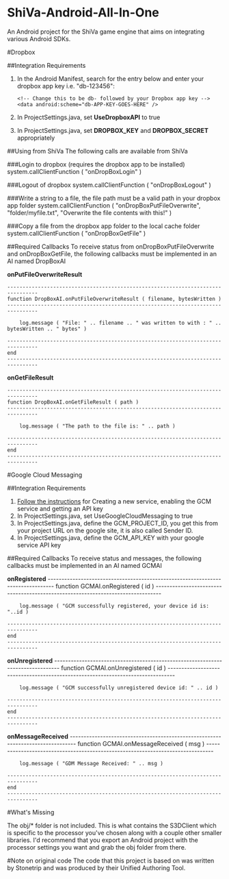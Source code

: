 ShiVa-Android-All-In-One
========================
An Android project for the ShiVa game engine that aims on integrating various Android SDKs.  

#Dropbox

##Integration Requirements

1. In the Android Manifest, search for the entry below and enter your dropbox app key i.e. "db-123456":


    `<!-- Change this to be db- followed by your Dropbox app key -->`<br>
    `<data android:scheme="db-APP-KEY-GOES-HERE" />`
2. In ProjectSettings.java, set **UseDropboxAPI** to true
3. In ProjectSettings.java, set **DROPBOX_KEY** and **DROPBOX_SECRET** appropriately

##Using from ShiVa
The following calls are available from ShiVa

###Login to dropbox (requires the dropbox app to be installed)
    system.callClientFunction ( "onDropBoxLogin" )

###Logout of dropbox
    system.callClientFunction ( "onDropBoxLogout" )

###Write a string to a file, the file path must be a valid path in your dropbox app folder
    system.callClientFunction ( "onDropBoxPutFileOverwrite", "folder/myfile.txt", "Overwrite the file contents with this!" )

###Copy a file from the dropbox app folder to the local cache folder
    system.callClientFunction ( "onDropBoxGetFile" )

##Required Callbacks
To receive status from onDropBoxPutFileOverwrite and onDropBoxGetFile, the following callbacks must be implemented in an AI named DropBoxAI

**onPutFileOverwriteResult**

    --------------------------------------------------------------------------------
    function DropBoxAI.onPutFileOverwriteResult ( filename, bytesWritten )
    --------------------------------------------------------------------------------
        
        log.message ( "File: " .. filename .. " was written to with : " .. bytesWritten .. " bytes" )
        
    --------------------------------------------------------------------------------
    end
    --------------------------------------------------------------------------------

**onGetFileResult**

    --------------------------------------------------------------------------------
    function DropBoxAI.onGetFileResult ( path )
    --------------------------------------------------------------------------------
        
        log.message ( "The path to the file is: " .. path )
        
    --------------------------------------------------------------------------------
    end
    --------------------------------------------------------------------------------

#Google Cloud Messaging

##Integration Requirements 
1. [Follow the instructions](http://developer.android.com/guide/google/gcm/gs.html) for Creating a new service, enabling the GCM service and getting an API key
2. In ProjectSettings.java, set UseGoogleCloudMessaging to true
3. In ProjectSettings.java, define the GCM_PROJECT_ID, you get this from your project URL on the google site, it is also called Sender ID.
4. In ProjectSettings.java, define the GCM_API_KEY with your google service API key

##Required Callbacks
To receive status and messages, the following callbacks must be implemented in an AI named GCMAI

**onRegistered**
    --------------------------------------------------------------------------------
    function GCMAI.onRegistered ( id )
    --------------------------------------------------------------------------------
        
        log.message ( "GCM successfully registered, your device id is: "..id )
        
    --------------------------------------------------------------------------------
    end
    --------------------------------------------------------------------------------
    
**onUnregistered**
    --------------------------------------------------------------------------------
    function GCMAI.onUnregistered ( id )
    --------------------------------------------------------------------------------
        
        log.message ( "GCM successfully unregistered device id: " .. id )
        
    --------------------------------------------------------------------------------
    end
    --------------------------------------------------------------------------------

**onMessageReceived**
    --------------------------------------------------------------------------------
    function GCMAI.onMessageReceived ( msg )
    --------------------------------------------------------------------------------
        
        log.message ( "GDM Message Received: " .. msg )
        
    --------------------------------------------------------------------------------
    end
    --------------------------------------------------------------------------------

#What's Missing

The obj/* folder is not included.  This is what contains the S3DClient which is specific to the processor you've chosen along with a couple other smaller libraries.  I'd recommend that you export an Android project with the processor settings you want and grab the obj folder from there.

#Note on original code
The code that this project is based on was written by Stonetrip and was produced by their Unified Authoring Tool.